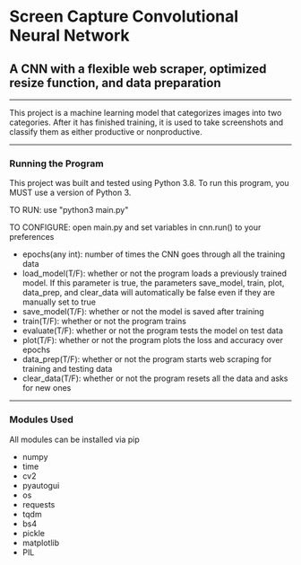 # Screen Capture Convolutional Neural Network
## A CNN with a flexible web scraper, optimized resize function, and data preparation 
- - -
This project is a machine learning model that categorizes images into two categories. After it has finished training, it is used to take screenshots and classify them as either productive or nonproductive.
- - -
### Running the Program

This project was built and tested using Python 3.8. To run this program, you MUST use a version of Python 3.

TO RUN: use "python3 main.py"

TO CONFIGURE: open main.py and set variables in cnn.run() to your preferences

  - epochs(any int): number of times the CNN goes through all the training data 
  - load_model(T/F): whether or not the program loads a previously trained model. If this parameter is true, the parameters save_model, train, plot, data_prep, and clear_data will automatically be false even if they are manually set to true
  - save_model(T/F): whether or not the model is saved after training
  - train(T/F): whether or not the program trains
  - evaluate(T/F): whether or not the program tests the model on test data
  - plot(T/F): whether or not the program plots the loss and accuracy over epochs
  - data_prep(T/F): whether or not the program starts web scraping for training and testing data
  - clear_data(T/F): whether or not the program resets all the data and asks for new ones

- - - 
### Modules Used

All modules can be installed via pip

  - numpy
  - time
  - cv2
  - pyautogui
  - os
  - requests
  - tqdm
  - bs4
  - pickle
  - matplotlib
  - PIL